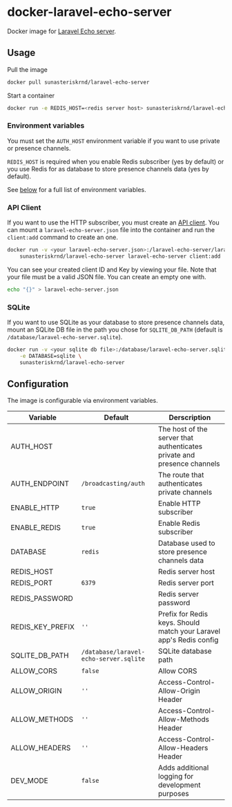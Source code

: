 # docker-laravel-echo-server

Docker image for [Laravel Echo server](https://github.com/tlaverdure/laravel-echo-server).

## Usage

Pull the image

```sh
docker pull sunasteriskrnd/laravel-echo-server
```

Start a container

```sh
docker run -e REDIS_HOST=<redis server host> sunasteriskrnd/laravel-echo-server
```

### Environment variables

You must set the `AUTH_HOST` environment variable if you want to use private or presence channels.

`REDIS_HOST` is required when you enable Redis subscriber (yes by default)
or you use Redis for as database to store presence channels data (yes by default).

See [below](#configuration) for a full list of environment variables.

### API Client

If you want to use the HTTP subscriber, you must create an [API client](https://github.com/tlaverdure/laravel-echo-server#api-clients).
You can mount a `laravel-echo-server.json` file into the container and run the `client:add` command to create an one.

```sh
docker run -v <your laravel-echo-server.json>:/laravel-echo-server/laravel-echo-server.json \
    sunasteriskrnd/laravel-echo-server laravel-echo-server client:add
```

You can see your created client ID and Key by viewing your file.
Note that your file must be a valid JSON file. You can create an empty one with.

```sh
echo "{}" > laravel-echo-server.json
```

### SQLite

If you want to use SQLite as your database to store presence channels data, mount an SQLite DB file in the path
you chose for `SQLITE_DB_PATH` (default is `/database/laravel-echo-server.sqlite`).

```sh
docker run -v <your sqlite db file>:/database/laravel-echo-server.sqlite \
    -e DATABASE=sqlite \
    sunasteriskrnd/laravel-echo-server
```

## Configuration

The image is configurable via environment variables.

| Variable         | Default                                | Derscription                                                            |
|------------------|----------------------------------------|-------------------------------------------------------------------------|
| AUTH_HOST        |                                        | The host of the server that authenticates private and presence channels |
| AUTH_ENDPOINT    | `/broadcasting/auth`                   | The route that authenticates private channels                           |
| ENABLE_HTTP      | `true`                                 | Enable HTTP subscriber                                                  |
| ENABLE_REDIS     | `true`                                 | Enable Redis subscriber                                                 |
| DATABASE         | `redis`                                | Database used to store presence channels data                           |
| REDIS_HOST       |                                        | Redis server host                                                       |
| REDIS_PORT       | `6379`                                 | Redis server port                                                       |
| REDIS_PASSWORD   |                                        | Redis server password                                                   |
| REDIS_KEY_PREFIX | `''`                                   | Prefix for Redis keys. Should match your Laravel app's Redis config     |
| SQLITE_DB_PATH   | `/database/laravel-echo-server.sqlite` | SQLite database path                                                    |
| ALLOW_CORS       | `false`                                | Allow CORS                                                              |
| ALLOW_ORIGIN     | `''`                                   | Access-Control-Allow-Origin Header                                      |
| ALLOW_METHODS    | `''`                                   | Access-Control-Allow-Methods Header                                     |
| ALLOW_HEADERS    | `''`                                   | Access-Control-Allow-Headers Header                                     |
| DEV_MODE         | `false`                                | Adds additional logging for development purposes                        |
